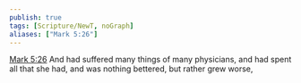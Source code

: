 ```yaml
---
publish: true
tags: [Scripture/NewT, noGraph]
aliases: ["Mark 5:26"]
---
```

[Mark 5:26](https://churchofjesuschrist.org/study/scriptures/nt/mark/5?lang=eng&id=p26#p26) And had suffered many things of many physicians, and had spent all that she had, and was nothing bettered, but rather grew worse,
